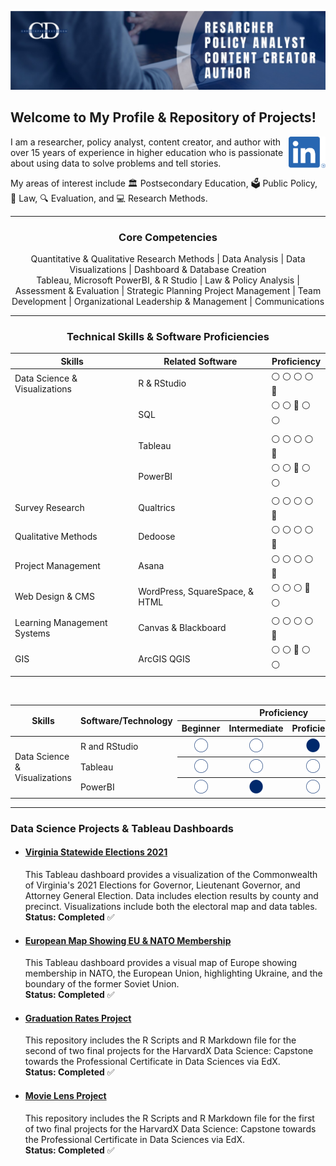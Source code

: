 ![](https://github.com/drcdavidson/drcdavidson/blob/main/Images/Banner.png)
<p>
  
## Welcome to My Profile & Repository of Projects!
<a href="https://www.linkedin.com/in/drchrisdavidson/"><img height="50" align='right' src="https://raw.githubusercontent.com/drcdavidson/drcdavidson/master/Images/LI-In-Bug.png"></a>

I am a researcher, policy analyst, content creator, and author with over 15 years of experience in higher education who is passionate about using data to solve problems and tell stories. 

My areas of interest include 
:classical_building: Postsecondary Education, 
:ballot_box: Public Policy, 
:scroll: Law, 
:mag: Evaluation, and :computer: Research Methods.

---

### <p align="center"> Core Competencies </p>
<p align="center">
Quantitative & Qualitative Research Methods | Data Analysis | Data Visualizations | Dashboard & Database Creation <br>
Tableau, Microsoft PowerBI, & R Studio | Law & Policy Analysis | Assessment & Evaluation | Strategic Planning Project Management | <be>
Team Development | Organizational Leadership & Management | Communications </p>

---
### <p align="center"> Technical Skills & Software Proficiencies </p>

 | Skills | Related Software | Proficiency |
| --- | --- | --- |
| Data Science & Visualizations | R & RStudio | :white_circle:	:white_circle:	:white_circle:	:white_circle:  :large_blue_circle:
| | SQL | :white_circle:	:white_circle:  :large_blue_circle:   :white_circle:  :white_circle:
| | Tableau | :white_circle:	:white_circle:	:white_circle:	 :white_circle:   :large_blue_circle:  
| | PowerBI | :white_circle:	:white_circle:	:large_blue_circle: :white_circle:	 :white_circle:      
| Survey Research | Qualtrics | :white_circle:	:white_circle:	:white_circle:	:white_circle:  :large_blue_circle:
| Qualitative Methods | Dedoose |:white_circle:	:white_circle:	:white_circle:	:white_circle:  :large_blue_circle:
| Project Management | Asana | :white_circle:	:white_circle:	:white_circle:	:white_circle:  :large_blue_circle: |
| Web Design & CMS | WordPress, SquareSpace, & HTML | :white_circle:	:white_circle:	:white_circle:	:large_blue_circle: :white_circle:
| Learning Management Systems | Canvas & Blackboard | :white_circle:	:white_circle:	:white_circle:	:white_circle:  :large_blue_circle:
| GIS | ArcGIS QGIS | :white_circle: :white_circle: :large_blue_circle: :white_circle: :white_circle:	

<br>

<table>
  <thead>
    <tr>
      <th rowspan="2"><strong>Skills</strong></th>
      <th rowspan="2"><strong>Software/Technology</strong></th>
      <th colspan="4"><strong>Proficiency</strong></th>
    </tr>
    <tr>
      <th>Beginner</th>
      <th>Intermediate</th>
      <th>Proficient</th>
      <th>Advanced</th>
    </tr>
  </thead>
 <tr>
      <td rowspan="3">Data Science & Visualizations</td>
      <td>R and RStudio</td>
      <th> <img src="https://github.com/drcdavidson/drcdavidson/blob/main/Images/WhiteCircle.png" width="22" height="22"> </th>
      <th> <img src="https://github.com/drcdavidson/drcdavidson/blob/main/Images/WhiteCircle.png" width="22" height="22"> </th>
      <th> <img src="https://github.com/drcdavidson/drcdavidson/blob/main/Images/BlueCircle.png" width="22" height="22"> </th>
      <th> <img src="https://github.com/drcdavidson/drcdavidson/blob/main/Images/WhiteCircle.png" width="22" height="22"> </th>
 </tr>
 <tr>
      <td>Tableau</td>
      <th> <img src="https://github.com/drcdavidson/drcdavidson/blob/main/Images/WhiteCircle.png" width="22" height="22"> </th>
      <th> <img src="https://github.com/drcdavidson/drcdavidson/blob/main/Images/WhiteCircle.png" width="22" height="22"> </th>
      <th> <img src="https://github.com/drcdavidson/drcdavidson/blob/main/Images/WhiteCircle.png" width="22" height="22"> </th>
      <th> <img src="https://github.com/drcdavidson/drcdavidson/blob/main/Images/BlueCircle.png" width="22" height="22"> </th>
  </tr>
  <tr>
      <td>PowerBI</td>
      <th> <img src="https://github.com/drcdavidson/drcdavidson/blob/main/Images/WhiteCircle.png" width="22" height="22"> </th>
      <th> <img src="https://github.com/drcdavidson/drcdavidson/blob/main/Images/BlueCircle.png" width="22" height="22"> </th>
      <th> <img src="https://github.com/drcdavidson/drcdavidson/blob/main/Images/WhiteCircle.png" width="22" height="22"> </th>
      <th> <img src="https://github.com/drcdavidson/drcdavidson/blob/main/Images/WhiteCircle.png" width="22" height="22"> </th>
  </tr>

<table>






---

### Data Science Projects & Tableau Dashboards

<!-- #### [Mock University Sample Data](https://public.tableau.com/views/MockUniveristySampleData/StudentCharacteristics?:language=en-US&publish=yes&:display_count=n&:origin=viz_share_link)
  This Tableau dashboard provides a visualization of a fictional dataset of Mock University including Student Demographic Characteristics, Enrollment Trends, Financial Charges, and other factors. <br />
  **Status: Completed** -->

  
- #### [Virginia Statewide Elections 2021](https://public.tableau.com/views/VirginiaStatewideElections2021/VirginiasStatewideElection2021?:language=en-US&:display_count=n&:origin=viz_share_link)
  This Tableau dashboard provides a visualization of the Commonwealth of Virginia's 2021 Elections for  Governor, Lieutenant Governor, and Attorney General Election. Data includes election results by county and precinct. Visualizations include both the electoral map and data tables. <br />
  **Status: Completed** :white_check_mark:
  
- #### [European Map Showing EU & NATO Membership](https://public.tableau.com/views/EuropeanMapShowingEUNATOMembership/Dashboard1?:language=en-US&:display_count=n&:origin=viz_share_link)  
  This Tableau dashboard provides a visual map of Europe showing membership in NATO, the European Union, highlighting Ukraine, and the boundary of the former Soviet Union. <br />
  **Status: Completed**  :white_check_mark:
  
- #### [Graduation Rates Project](https://github.com/drcdavidson/gradrates)
  This repository includes the R Scripts and R Markdown file for the second of two final projects for the HarvardX Data Science: Capstone towards the Professional Certificate in Data Sciences via EdX. <br />
  **Status: Completed**  :white_check_mark:
  
- #### [Movie Lens Project](https://github.com/drcdavidson/movielens)
  This repository includes the R Scripts and R Markdown file for the first of two final projects for the HarvardX Data Science: Capstone towards the Professional Certificate in Data Sciences via EdX. <br />
  **Status: Completed**  :white_check_mark:

